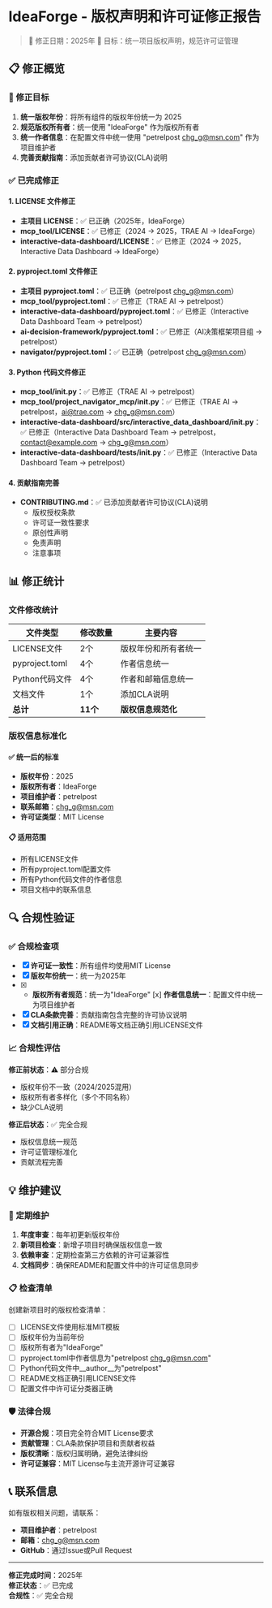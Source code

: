# IdeaForge - 版权声明和许可证修正报告

> 📅 修正日期：2025年
> 🎯 目标：统一项目版权声明，规范许可证管理

## 📋 修正概览

### 🎯 修正目标

1. **统一版权年份**：将所有组件的版权年份统一为 2025
2. **规范版权所有者**：统一使用 "IdeaForge" 作为版权所有者
3. **统一作者信息**：在配置文件中统一使用 "petrelpost <chg_g@msn.com>" 作为项目维护者
4. **完善贡献指南**：添加贡献者许可协议(CLA)说明

### ✅ 已完成修正

#### 1. LICENSE 文件修正

- **主项目 LICENSE**：✅ 已正确（2025年，IdeaForge）
- **mcp_tool/LICENSE**：✅ 已修正（2024 → 2025，TRAE AI → IdeaForge）
- **interactive-data-dashboard/LICENSE**：✅ 已修正（2024 → 2025，Interactive Data Dashboard → IdeaForge）

#### 2. pyproject.toml 文件修正

- **主项目 pyproject.toml**：✅ 已正确（petrelpost <chg_g@msn.com>）
- **mcp_tool/pyproject.toml**：✅ 已修正（TRAE AI → petrelpost）
- **interactive-data-dashboard/pyproject.toml**：✅ 已修正（Interactive Data Dashboard Team → petrelpost）
- **ai-decision-framework/pyproject.toml**：✅ 已修正（AI决策框架项目组 → petrelpost）
- **navigator/pyproject.toml**：✅ 已正确（petrelpost <chg_g@msn.com>）

#### 3. Python 代码文件修正

- **mcp_tool/__init__.py**：✅ 已修正（TRAE AI → petrelpost）
- **mcp_tool/project_navigator_mcp/__init__.py**：✅ 已修正（TRAE AI → petrelpost，ai@trae.com → chg_g@msn.com）
- **interactive-data-dashboard/src/interactive_data_dashboard/__init__.py**：✅ 已修正（Interactive Data Dashboard Team → petrelpost，contact@example.com → chg_g@msn.com）
- **interactive-data-dashboard/tests/__init__.py**：✅ 已修正（Interactive Data Dashboard Team → petrelpost）

#### 4. 贡献指南完善

- **CONTRIBUTING.md**：✅ 已添加贡献者许可协议(CLA)说明
  - 版权授权条款
  - 许可证一致性要求
  - 原创性声明
  - 免责声明
  - 注意事项

## 📊 修正统计

### 文件修改统计

| 文件类型 | 修改数量 | 主要内容 |
|----------|----------|----------|
| LICENSE文件 | 2个 | 版权年份和所有者统一 |
| pyproject.toml | 4个 | 作者信息统一 |
| Python代码文件 | 4个 | 作者和邮箱信息统一 |
| 文档文件 | 1个 | 添加CLA说明 |
| **总计** | **11个** | **版权信息规范化** |

### 版权信息标准化

#### ✅ 统一后的标准

- **版权年份**：2025
- **版权所有者**：IdeaForge
- **项目维护者**：petrelpost
- **联系邮箱**：chg_g@msn.com
- **许可证类型**：MIT License

#### 📋 适用范围

- 所有LICENSE文件
- 所有pyproject.toml配置文件
- 所有Python代码文件的作者信息
- 项目文档中的联系信息

## 🔍 合规性验证

### ✅ 合规检查项

- [x] **许可证一致性**：所有组件均使用MIT License
- [x] **版权年份统一**：统一为2025年
- [x] - **版权所有者规范**：统一为"IdeaForge" [x] **作者信息统一**：配置文件中统一为项目维护者
- [x] **CLA条款完善**：贡献指南包含完整的许可协议说明
- [x] **文档引用正确**：README等文档正确引用LICENSE文件

### 📈 合规性评估

**修正前状态**：⚠️ 部分合规
- 版权年份不一致（2024/2025混用）
- 版权所有者多样化（多个不同名称）
- 缺少CLA说明

**修正后状态**：✅ 完全合规
- 版权信息统一规范
- 许可证管理标准化
- 贡献流程完善

## 💡 维护建议

### 🔄 定期维护

1. **年度审查**：每年初更新版权年份
2. **新项目检查**：新增子项目时确保版权信息一致
3. **依赖审查**：定期检查第三方依赖的许可证兼容性
4. **文档同步**：确保README和配置文件中的许可证信息同步

### 📋 检查清单

创建新项目时的版权检查清单：

- [ ] LICENSE文件使用标准MIT模板
- [ ] 版权年份为当前年份
- [ ] 版权所有者为"IdeaForge"
- [ ] pyproject.toml中作者信息为"petrelpost <chg_g@msn.com>"
- [ ] Python代码文件中__author__为"petrelpost"
- [ ] README文档正确引用LICENSE文件
- [ ] 配置文件中许可证分类器正确

### 🛡️ 法律合规

- **开源合规**：项目完全符合MIT License要求
- **贡献管理**：CLA条款保护项目和贡献者权益
- **版权清晰**：版权归属明确，避免法律纠纷
- **许可证兼容**：MIT License与主流开源许可证兼容

## 📞 联系信息

如有版权相关问题，请联系：

- **项目维护者**：petrelpost
- **邮箱**：chg_g@msn.com
- **GitHub**：通过Issue或Pull Request

---

**修正完成时间**：2025年  
**修正状态**：✅ 已完成  
**合规性**：✅ 完全合规